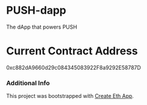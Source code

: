 # PUSH-dapp
The dApp that powers PUSH

# Current Contract Address
0xc882dA9660d29c084345083922F8a9292E58787D

### Additional Info
This project was bootstrapped with [Create Eth App](https://github.com/paulrberg/create-eth-app).
